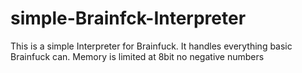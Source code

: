 # simple-Brainfck-Interpreter

This is a simple Interpreter for Brainfuck. It handles everything basic Brainfuck can.
Memory is limited at 8bit no negative numbers

